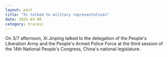 ```yaml
---
layout: post
title: "Xi talked to military representatives"
date: 2025-03-08
category: tracexi
---
```


On 3/7 afternoon, Xi Jinping talked to the delegation of the People's Liberation Army and the People's Armed Police Force at the third session of the 14th National People's Congress, China's national legislature.